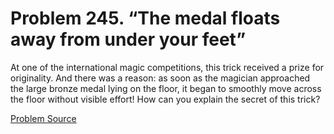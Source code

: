 # Problem 245. “The medal floats away from under your feet”

At one of the international magic competitions, this trick received a prize for originality. And there was a reason: as soon as the magician approached the large bronze medal lying on the floor, it began to smoothly move across the floor without visible effort! How can you explain the secret of this trick?

[Problem Source](https://www.trizland.ru/tasks/1307/)
